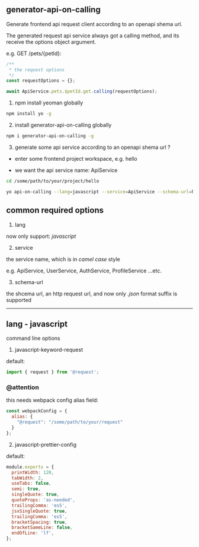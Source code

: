 generator-api-on-calling
---

Generate frontend api request client according to an openapi shema url.

The generated request api service always got a calling method, and its receive the options object argument.

e.g. GET /pets/{petId}:

```js
/**
 * the request options
 */ 
const requestOptions = {};

await ApiService.pets.$petId.get.calling(requestOptions);
```

1. npm install yeoman globally

```sh
npm install yo -g
```

2. install generator-api-on-calling globally

```sh
npm i generator-api-on-calling -g
```

3. generate some api service according to an openapi shema url ?

- enter some frontend project workspace, e.g. hello

- we want the api service name: ApiService

```sh
cd /some/path/to/your/project/hello

yo api-on-calling --lang=javascript --service=ApiService --schema-url=http://localhost:8080/some-backend-schema-url.json
```

## common required options

1. lang

now only support: *javascript*

2. service

the service name, which is in *camel case* style

e.g. ApiService, UserService, AuthService, ProfileService ...etc.

3. schema-url

the shcema url, an http request url, and now only *.json* format suffix is supported

---

## lang - javascript

command line options

1. javascript-keyword-request

default:

```js
import { request } from '@request';
```

### @attention

this needs webpack config alias field: 

```js
const webpackConfig = {
  alias: {
    "@request": "/some/path/to/your/request"
  }
};
```

2. javascript-prettier-config

default: 

```js
module.exports = {
  printWidth: 120,
  tabWidth: 2,
  useTabs: false,
  semi: true,
  singleQuote: true,
  quoteProps: 'as-needed',
  trailingComma: 'es5',
  jsxSingleQuote: true,
  trailingComma: 'es5',
  bracketSpacing: true,
  bracketSameLine: false,
  endOfLine: 'lf',
};
```
